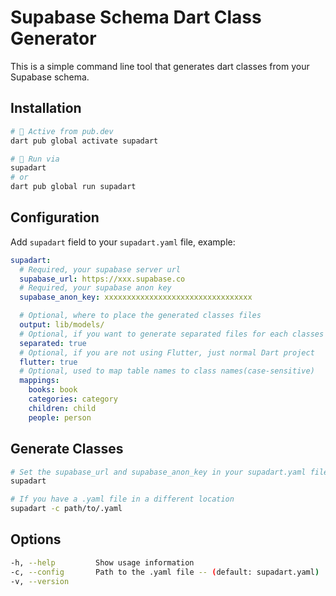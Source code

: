 # Supabase Schema Dart Class Generator

This is a simple command line tool that generates dart classes from your Supabase schema.

## Installation

```bash
# 🎯 Active from pub.dev
dart pub global activate supadart
```

```bash
# 🚀 Run via
supadart
# or
dart pub global run supadart
```

## Configuration

Add `supadart` field to your `supadart.yaml` file, example:

```yaml
supadart:
  # Required, your supabase server url
  supabase_url: https://xxx.supabase.co
  # Required, your supabase anon key
  supabase_anon_key: xxxxxxxxxxxxxxxxxxxxxxxxxxxxxxxxx

  # Optional, where to place the generated classes files
  output: lib/models/
  # Optional, if you want to generate separated files for each classes
  separated: true
  # Optional, if you are not using Flutter, just normal Dart project
  flutter: true
  # Optional, used to map table names to class names(case-sensitive)
  mappings:
    books: book
    categories: category
    children: child
    people: person
```

## Generate Classes

```bash
# Set the supabase_url and supabase_anon_key in your supadart.yaml file
supadart

# If you have a .yaml file in a different location
supadart -c path/to/.yaml

```

## Options

```bash
-h, --help         Show usage information
-c, --config       Path to the .yaml file -- (default: supadart.yaml)
-v, --version
```
